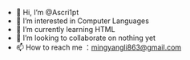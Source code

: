 - 👋 Hi, I’m @Ascri1pt
- 👀 I’m interested in Computer Languages
- 🌱 I’m currently learning HTML
- 💞️ I’m looking to collaborate on nothing yet
- 📫 How to reach me ：mingyangli863@gmail.com

<!---
Ascri1pt/Ascri1pt is a ✨ special ✨ repository because its `README.md` (this file) appears on your GitHub profile.
You can click the Preview link to take a look at your changes.
--->
